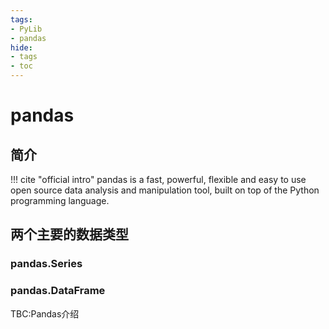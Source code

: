 ```yaml
---
tags:
- PyLib
- pandas
hide:
- tags
- toc
---
```


# pandas

## 简介

!!! cite "official intro"
    pandas is a fast, powerful, flexible and easy to use open source data analysis and manipulation tool, built on top of the Python programming language.

## 两个主要的数据类型

### pandas.Series

### pandas.DataFrame

TBC:Pandas介绍